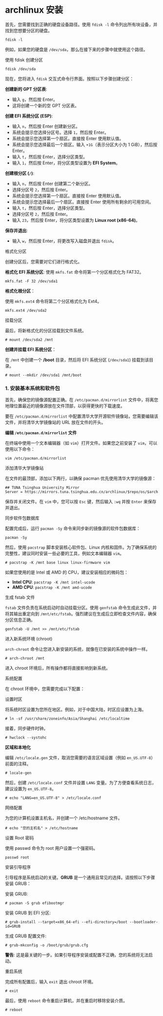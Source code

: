 # archlinux 安装

首先，您需要找到正确的硬盘设备路径。使用 `fdisk -l` 命令列出所有块设备，并找到您想要分区的硬盘。

```
fdisk -l
```

例如，如果您的硬盘是 `/dev/sda`，那么在接下来的步骤中就使用这个路径。



使用 fdisk 创建分区

```
fdisk /dev/sda
```



现在，您将进入 `fdisk` 交互式命令行界面。按照以下步骤创建分区：

**创建新的 GPT 分区表**:

- 输入 `g`，然后按 Enter。
- 这将创建一个新的空 GPT 分区表。

**创建 EFI 系统分区 (ESP)**:

- 输入 `n`，然后按 Enter 创建新分区。
- 系统会提示您选择分区号。选择 `1`，然后按 Enter。
- 系统会提示您选择第一个扇区。直接按 Enter 使用默认值。
- 系统会提示您选择最后一个扇区。输入 `+1G`（表示分区大小为 1 GiB），然后按 Enter。
- 输入 `t`，然后按 Enter，选择分区类型。
- 输入 `1`，然后按 Enter，将分区类型设置为 **EFI System**。

**创建根分区 (`/`)**:

- 输入 `n`，然后按 Enter 创建第二个新分区。
- 选择分区号 `2`，然后按 Enter。
- 系统会提示您选择第一个扇区。直接按 Enter 使用默认值。
- 系统会提示您选择最后一个扇区。直接按 Enter 使用所有剩余的可用空间。
- 输入 `t`，然后按 Enter，选择分区类型。
- 选择分区号 `2`，然后按 Enter。
- 输入 `23`，然后按 Enter，将分区类型设置为 **Linux root (x86-64)**。

**保存并退出**:

- 输入 `w`，然后按 Enter，将更改写入磁盘并退出 `fdisk`。



格式化分区

创建分区后，您需要对它们进行格式化。

**格式化 EFI 系统分区**: 使用 `mkfs.fat` 命令将第一个分区格式化为 FAT32。

```
mkfs.fat -F 32 /dev/sda1
```



**格式化根分区**：

使用 `mkfs.ext4` 命令将第二个分区格式化为 Ext4。

```
mkfs.ext4 /dev/sda2
```



挂载分区

最后，将新格式化的分区挂载到文件系统。

```
# mount /dev/sda2 /mnt
```



**创建并挂载 EFI 系统分区**：

在 `/mnt` 中创建一个 **/boot** 目录，然后将 EFI 系统分区 (`/dev/sda1`) 挂载到该目录。

```
# mount --mkdir /dev/sda1 /mnt/boot
```



### 1. 安装基本系统和软件包



首先，确保您的镜像源配置正确。在 `/etc/pacman.d/mirrorlist` 文件中，将离您地理位置最近的镜像源放在文件顶部，以获得更快的下载速度。

要在 `/etc/pacman.d/mirrorlist` 中配置清华大学开源软件镜像站，您需要编辑该文件，并将清华大学镜像站的 URL 放在文件的开头。

**编辑 `/etc/pacman.d/mirrorlist` 文件**

在终端中使用一个文本编辑器（如 `vim`）打开文件。如果您之前安装了 `vim`，可以使用以下命令：

```
vim /etc/pacman.d/mirrorlist
```



添加清华大学镜像站

在文件的最顶部，添加以下两行，以确保 pacman 优先使用清华大学的镜像源：

```
## TUNA Tsinghua University Mirror
Server = https://mirrors.tuna.tsinghua.edu.cn/archlinux/$repo/os/$arch
```

保存并关闭文件。在 `vim` 中，您可以按 `Esc` 键，然后输入 `:wq` 并按 `Enter` 来保存并退出。



同步软件包数据库

配置完成后，运行 `pacman -Sy` 命令来同步新的镜像源的软件包数据库：

```
pacman -Sy
```



然后，使用 `pacstrap` 脚本安装核心软件包、Linux 内核和固件。为了确保系统的完整性，建议同时安装一些必要的工具，例如文本编辑器 `vim`。

```
# pacstrap -K /mnt base linux linux-firmware vim
```

如果您使用的是 Intel 或 AMD 的 CPU，建议安装相应的微码包：

- **Intel CPU**: `pacstrap -K /mnt intel-ucode`
- **AMD CPU**: `pacstrap -K /mnt amd-ucode`



生成 fstab 文件

`fstab` 文件负责在系统启动时自动挂载分区。使用 `genfstab` 命令生成此文件，并将其输出重定向到 `/mnt/etc/fstab`。强烈建议在生成后立即检查文件内容，确保分区信息正确。

```
genfstab -U /mnt >> /mnt/etc/fstab
```



进入新系统环境 (chroot)

`arch-chroot` 命令让您进入新安装的系统，就像在已安装的系统中操作一样。

```
# arch-chroot /mnt
```

进入 chroot 环境后，所有操作都将直接影响到新系统。



系统配置

在 chroot 环境中，您需要完成以下配置：

设置时区

将系统时区设置为您所在地区。例如，对于中国大陆，时区应设置为上海。

```
# ln -sf /usr/share/zoneinfo/Asia/Shanghai /etc/localtime
```



接着，同步硬件时钟。

```
# hwclock --systohc
```



**区域和本地化**

编辑 `/etc/locale.gen` 文件，取消您需要的语言区域设置（例如 `en_US.UTF-8`）前面的注释。

```
# locale-gen
```

然后，创建 `/etc/locale.conf` 文件并设置 `LANG` 变量。为了方便查看系统日志，建议设置为 `en_US.UTF-8`。

```
# echo "LANG=en_US.UTF-8" > /etc/locale.conf
```



网络配置

为您的计算机设置主机名，并创建一个 /etc/hostname 文件。

```
# echo "您的主机名" > /etc/hostname
```



设置 Root 密码

使用 passwd 命令为 root 用户设置一个强密码。

```
passwd root
```



安装引导程序

引导程序是系统启动的关键。**GRUB** 是一个通用且常见的选择。请按照以下步骤安装 GRUB：

安装 GRUB:

```
# pacman -S grub efibootmgr
```



安装 GRUB 到 EFI 分区:

```
# grub-install --target=x86_64-efi --efi-directory=/boot --bootloader-id=GRUB
```



生成 GRUB 配置文件:

```
# grub-mkconfig -o /boot/grub/grub.cfg
```

**警告**: 这是最关键的一步。如果引导程序安装或配置不正确，您的系统将无法启动。



重启系统

完成所有配置后，输入 `exit` 退出 chroot 环境。

```
# exit
```

最后，使用 `reboot` 命令重启计算机，并在重启时移除安装介质。

```
# reboot
```

